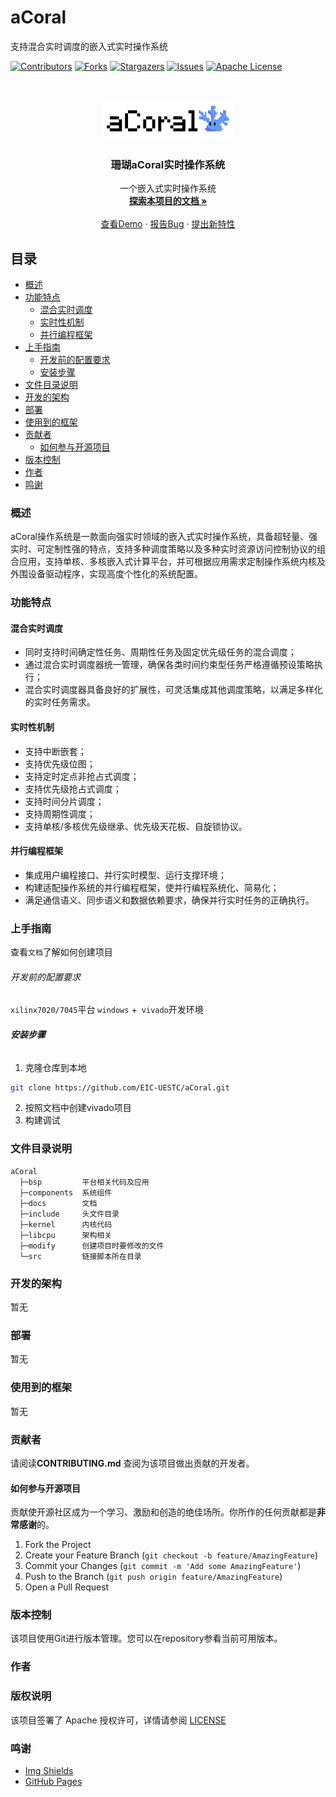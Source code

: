 # aCoral

支持混合实时调度的嵌入式实时操作系统

<!-- PROJECT SHIELDS -->

[![Contributors][contributors-shield]][contributors-url]
[![Forks][forks-shield]][forks-url]
[![Stargazers][stars-shield]][stars-url]
[![Issues][issues-shield]][issues-url]
[![Apache License][license-shield]][license-url]

<!-- PROJECT LOGO -->

<br />

<p align="center">
  <a href="https://github.com/EIC-UESTC/aCoral/">
    <img src="docs/images/acoral_870x270.png" alt="Logo" width="210" height="">
  </a>

<h3 align="center">珊瑚aCoral实时操作系统</h3>
  <p align="center">
    一个嵌入式实时操作系统
    <br />
    <a href="https://github.com/EIC-UESTC/aCoral/tree/main/docs"><strong>探索本项目的文档 »</strong></a>
    <br />
    <br />
    <a href="https://github.com/EIC-UESTC/aCoral">查看Demo</a>
    ·
    <a href="https://github.com/EIC-UESTC/aCoral/issues">报告Bug</a>
    ·
    <a href="https://github.com/EIC-UESTC/aCoral/issues">提出新特性</a>
  </p>
</p>

## 目录

- [概述](#概述)
- [功能特点](#功能特点)
  - [混合实时调度](#混合实时调度)
  - [实时性机制](#实时性机制)
  - [并行编程框架](#并行编程框架)
- [上手指南](#上手指南)
  - [开发前的配置要求](#开发前的配置要求)
  - [安装步骤](#安装步骤)
- [文件目录说明](#文件目录说明)
- [开发的架构](#开发的架构)
- [部署](#部署)
- [使用到的框架](#使用到的框架)
- [贡献者](#贡献者)
  - [如何参与开源项目](#如何参与开源项目)
- [版本控制](#版本控制)
- [作者](#作者)
- [鸣谢](#鸣谢)

### 概述

aCoral操作系统是一款面向强实时领域的嵌入式实时操作系统，具备超轻量、强实时、可定制性强的特点，支持多种调度策略以及多种实时资源访问控制协议的组合应用，支持单核、多核嵌入式计算平台，并可根据应用需求定制操作系统内核及外围设备驱动程序，实现高度个性化的系统配置。

### 功能特点

#### 混合实时调度

* 同时支持时间确定性任务、周期性任务及固定优先级任务的混合调度；
* 通过混合实时调度器统一管理，确保各类时间约束型任务严格遵循预设策略执行；
* 混合实时调度器具备良好的扩展性，可灵活集成其他调度策略，以满足多样化的实时任务需求。

#### 实时性机制

*	支持中断嵌套；
*	支持优先级位图；
*	支持定时定点非抢占式调度；
*	支持优先级抢占式调度；
*	支持时间分片调度；
* 支持周期性调度；
*	支持单核/多核优先级继承、优先级天花板、自旋锁协议。

#### 并行编程框架

* 集成用户编程接口、并行实时模型、运行支撑环境；
* 构建适配操作系统的并行编程框架，使并行编程系统化、简易化；
* 满足通信语义、同步语义和数据依赖要求，确保并行实时任务的正确执行。


### 上手指南

查看`文档`了解如何创建项目

###### 开发前的配置要求

`xilinx7020/7045`平台
`windows` +` vivado`开发环境

###### **安装步骤**

1. 克隆仓库到本地

```sh
git clone https://github.com/EIC-UESTC/aCoral.git
```

2. 按照文档中创建vivado项目
3. 构建调试

### 文件目录说明

```
aCoral
  ├─bsp         平台相关代码及应用
  ├─components  系统组件
  ├─docs        文档
  ├─include     头文件目录
  ├─kernel      内核代码
  ├─libcpu      架构相关
  ├─modify      创建项目时要修改的文件
  └─src         链接脚本所在目录
```

### 开发的架构

暂无

### 部署

暂无

### 使用到的框架

暂无

### 贡献者

请阅读**CONTRIBUTING.md** 查阅为该项目做出贡献的开发者。

#### 如何参与开源项目

贡献使开源社区成为一个学习、激励和创造的绝佳场所。你所作的任何贡献都是**非常感谢**的。

1. Fork the Project
2. Create your Feature Branch (`git checkout -b feature/AmazingFeature`)
3. Commit your Changes (`git commit -m 'Add some AmazingFeature'`)
4. Push to the Branch (`git push origin feature/AmazingFeature`)
5. Open a Pull Request

### 版本控制

该项目使用Git进行版本管理。您可以在repository参看当前可用版本。

### 作者

### 版权说明

该项目签署了 Apache 授权许可，详情请参阅 [LICENSE](https://github.com/EIC-UESTC/aCoral/blob/master/LICENSE)

### 鸣谢

- [Img Shields](https://shields.io)
- [GitHub Pages](https://pages.github.com)

<!-- links -->

[your-project-path]: EIC-UESTC/aCoral
[contributors-shield]: https://img.shields.io/github/contributors/EIC-UESTC/aCoral.svg?style=flat-square
[contributors-url]: https://github.com/EIC-UESTC/aCoral/graphs/contributors
[forks-shield]: https://img.shields.io/github/forks/EIC-UESTC/aCoral.svg?style=flat-square
[forks-url]: https://github.com/EIC-UESTC/aCoral/network/members
[stars-shield]: https://img.shields.io/github/stars/EIC-UESTC/aCoral.svg?style=flat-square
[stars-url]: https://github.com/EIC-UESTC/aCoral/stargazers
[issues-shield]: https://img.shields.io/github/issues/EIC-UESTC/aCoral.svg?style=flat-square
[issues-url]: https://img.shields.io/github/issues/EIC-UESTC/aCoral.svg
[license-shield]: https://img.shields.io/github/license/EIC-UESTC/aCoral.svg?style=flat-square
[license-url]: https://github.com/EIC-UESTC/aCoral/blob/master/LICENSE
